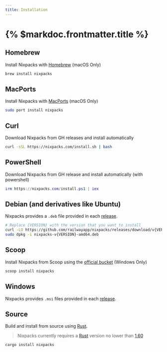```yaml
---
title: Installation
---
```


# {% $markdoc.frontmatter.title %}

## Homebrew

Install Nixpacks with [Homebrew](https://brew.sh/) (macOS Only)

```sh
brew install nixpacks
```

## MacPorts

Install Nixpacks with [MacPorts](https://www.macports.org/) (macOS Only)

```sh
sudo port install nixpacks
```

## Curl

Download Nixpacks from GH releases and install automatically

```sh
curl -sSL https://nixpacks.com/install.sh | bash
```

## PowerShell

Download Nixpacks from GH release and install automatically (with powershell)

```ps1
irm https://nixpacks.com/install.ps1 | iex
```

## Debian (and derivatives like Ubuntu)

Nixpacks provides a `.deb` file provided in each [release](https://github.com/railwayapp/nixpacks/releases).

```sh
# Replace {VERSION} with the version that you want to install
curl -LO https://github.com/railwayapp/nixpacks/releases/download/v{VERSION}/nixpacks-v{VERSION}-amd64.deb
sudo dpkg -i nixpacks-v{VERSION}-amd64.deb
```

## Scoop

Install Nixpacks from Scoop using the [official bucket](https://github.com/ScoopInstaller/Main/blob/master/bucket/nixpacks.json) (Windows Only)

```powershell
scoop install nixpacks
```

## Windows

Nixpacks provides `.msi` files provided in each [release](https://github.com/railwayapp/nixpacks/releases).

## Source

Build and install from source using [Rust](https://www.rust-lang.org/tools/install).

> Nixpacks currently requires a [Rust](https://www.rust-lang.org/tools/install) version no lower than [1.60](https://blog.rust-lang.org/2022/04/07/Rust-1.60.0.html)

```sh
cargo install nixpacks
```
